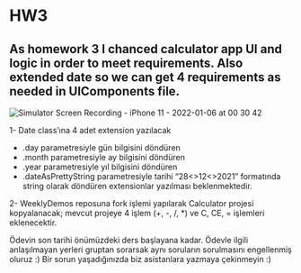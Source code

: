 # HW3

## As homework 3 I chanced calculator app UI and logic in order to meet requirements. Also extended date so we can get 4 requirements as needed in UIComponents file.

![Simulator Screen Recording - iPhone 11 - 2022-01-06 at 00 30 42](https://user-images.githubusercontent.com/64470656/148292546-ef165922-cdad-4ee1-a83e-5f9ff32ec7db.gif)



1- Date class’ına 4 adet extension yazılacak
- .day parametresiyle gün bilgisini döndüren
- .month parametresiyle ay bilgisini döndüren
- .year parametresiyle yıl bilgisini döndüren
- .dateAsPrettyString parametresiyle tarihi “28<>12<>2021” formatında string olarak döndüren
extensionlar yazılması beklenmektedir.

2- WeeklyDemos reposuna fork işlemi yapılarak Calculator projesi kopyalanacak; mevcut projeye 4 işlem (+, -, /, *) ve C, CE, = işlemleri eklenecektir.

Ödevin son tarihi önümüzdeki ders başlayana kadar.
Ödevle ilgili anlaşılmayan yerleri gruptan sorarsak aynı soruların sorulmasını engellenmiş oluruz :)
Bir sorun yaşadığınızda biz asistanlara yazmaya çekinmeyin :)
